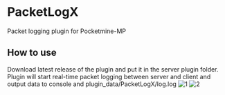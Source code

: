 # PacketLogX
Packet logging plugin for Pocketmine-MP<br>
## How to use<br>
Download latest release of the plugin and put it in the server plugin folder.<br>
Plugin will start real-time packet logging between server and client and output data to console and plugin_data/PacketLogX/log.log
![1](http://cobwebsmp.com/img/Screenshot(2567).png)
![2](http://cobwebsmp.com/img/Screenshot(2571).png)
